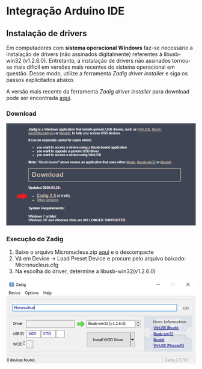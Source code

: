 # Integração Arduino IDE

## Instalação de drivers
Em computadores com **sistema operacional Windows** faz-se necessário a instalação de drivers (não assinados digitalmente) referentes à libusb-win32 (v1.2.6.0). Entretanto, a instalação de drivers não assinados tornou-se mais difícil em versões mais recentes do sistema operacional em questão. Desse modo, utilize a ferramenta *Zadig driver installer* e siga os passos explicitados abaixo. 

A versão mais recente da ferramenta *Zadig driver installer* para download pode ser encontrada [aqui](https://zadig.akeo.ie/).

### Download 
![](/windows_driver/Download_image.png)

### Execução do Zadig 
1. Baixe o arquivo Micronucleus.zip [aqui](https://github.com/JoaoSenirio/pacote/blob/package_upgrade/windows_driver/micronucleus.zip?raw=true) e o descompacte
2. Vá em Device -> Load Preset Device e procure pelo arquivo baixado: Micronucleus.cfg
3. Na escolha do driver, determine a libusb-win32(v1.2.6.0)

![](/windows_driver/Zadig.png)






  
